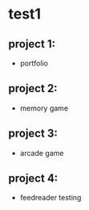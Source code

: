 # test1

## project 1: 
- portfolio

## project 2: 
- memory game

## project 3: 
- arcade game

## project 4:
- feedreader testing

